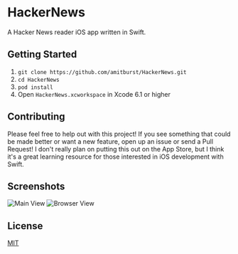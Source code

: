# HackerNews

A Hacker News reader iOS app written in Swift.

## Getting Started

1. `git clone https://github.com/amitburst/HackerNews.git`
2. `cd HackerNews`
3. `pod install`
4. Open `HackerNews.xcworkspace` in Xcode 6.1 or higher

## Contributing

Please feel free to help out with this project! If you see something that could be made better or want a new feature, open up an issue or send a Pull Request! I don't really plan on putting this out on the App Store, but I think it's a great learning resource for those interested in iOS development with Swift.

## Screenshots

![Main View](http://idzr.org/xd1k)
![Browser View](http://idzr.org/ejhk)

## License
[MIT](LICENSE)
